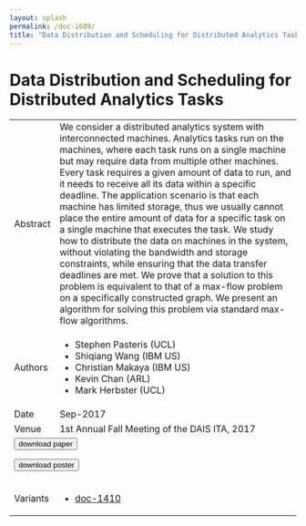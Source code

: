 ```yaml
---
layout: splash
permalink: /doc-1689/
title: "Data Distribution and Scheduling for Distributed Analytics Tasks"
---
```


# Data Distribution and Scheduling for Distributed Analytics Tasks

<table>
    <tbody>
    <tr>
        <td>Abstract</td>
        <td>We consider a distributed analytics system with interconnected machines. Analytics tasks run on the machines, where each task runs on a single machine but may require data from multiple other machines. Every task requires a given amount of data to run, and it needs to receive all its data within a specific deadline. The application scenario is that each machine has limited storage, thus we usually cannot place the entire amount of data for a specific task on a single machine that executes the task. We study how to distribute the data on machines in the system, without violating the bandwidth and storage constraints, while ensuring that the data transfer deadlines are met. We prove that a solution to this problem is equivalent to that of a max-flow problem on a specifically constructed graph. We present an algorithm for solving this problem via standard max-flow algorithms.</td>
    </tr>
    <tr>
        <td>Authors</td>
        <td>
            <ul>
                <li>Stephen Pasteris (UCL)</li>
                <li>Shiqiang Wang (IBM US)</li>
                <li>Christian Makaya (IBM US)</li>
                <li>Kevin Chan (ARL)</li>
                <li>Mark Herbster (UCL)</li>
            </ul>
        </td>
    </tr>
    <tr>
        <td>Date</td>
        <td>Sep-2017</td>
    </tr>
    <tr>
        <td>Venue</td>
        <td>1st Annual Fall Meeting of the DAIS ITA, 2017</td>
    </tr>
        <tr>
            <td colspan="2">
                <form method="get" action="https://dais-ita.org/sites/default/files/S_034-paper.pdf">
                    <button type="submit">download paper</button>
                </form>
                <form method="get" action="https://dais-ita.org/sites/default/files/S_034-poster.pdf">
                    <button type="submit">download poster</button>
                </form>
            </td>
        </tr>
        <tr>
            <td>Variants</td>
            <td>
                <ul>
                    <li><a href="\doc-1410\">doc-1410</a></li>
                </ul>
            </td>
        </tr>
    </tbody>
</table>

